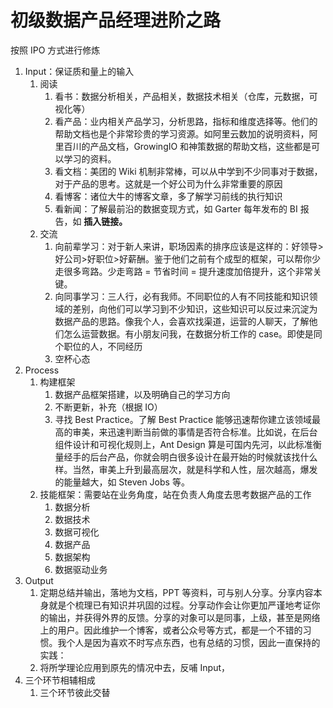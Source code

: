 # 初级数据产品经理进阶之路

按照 IPO 方式进行修炼

1. Input：保证质和量上的输入
   1. 阅读
      1. 看书：数据分析相关，产品相关，数据技术相关（仓库，元数据，可视化等）
      2. 看产品：业内相关产品学习，分析思路，指标和维度选择等。他们的帮助文档也是个非常珍贵的学习资源。如阿里云数加的说明资料，阿里百川的产品文档，GrowingIO 和神策数据的帮助文档，这些都是可以学习的资料。
      3. 看文档：美团的 Wiki 机制非常棒，可以从中学到不少同事对于数据，对于产品的思考。这就是一个好公司为什么非常重要的原因
      4. 看博客：诸位大牛的博客文章，多了解学习前线的执行知识
      5. 看新闻：了解最前沿的数据变现方式，如 Garter 每年发布的 BI 报告，如 **插入链接。**
   2. 交流
      1. 向前辈学习：对于新人来讲，职场因素的排序应该是这样的：好领导&gt;好公司&gt;好职位&gt;好薪酬。鉴于他们之前有个成型的框架，可以帮你少走很多弯路。少走弯路 = 节省时间 = 提升速度加倍提升，这个非常关键。
      2. 向同事学习：三人行，必有我师。不同职位的人有不同技能和知识领域的差别，向他们可以学习到不少知识，这些知识可以反过来沉淀为数据产品的思路。像我个人，会喜欢找渠道，运营的人聊天，了解他们怎么运营数据。有小朋友问我，在数据分析工作的 case。即使是同个职位的人，不同经历
      3. 空杯心态
2. Process
   1. 构建框架
      1. 数据产品框架搭建，以及明确自己的学习方向
      2. 不断更新，补充（根据 IO）
      3. 寻找 Best Practice。了解 Best Practice 能够迅速帮你建立该领域最高的审美，来迅速判断当前做的事情是否符合标准。比如说，在后台组件设计和可视化规则上，Ant Design 算是可国内先河，以此标准衡量经手的后台产品，你就会明白很多设计在最开始的时候就该找什么样。当然，审美上升到最高层次，就是科学和人性，层次越高，爆发的能量越大，如 Steven Jobs 等。
   2. 技能框架：需要站在业务角度，站在负责人角度去思考数据产品的工作
      1. 数据分析
      2. 数据技术
      3. 数据可视化
      4. 数据产品
      5. 数据架构
      6. 数据驱动业务
3. Output
   1. 定期总结并输出，落地为文档，PPT 等资料，可与别人分享。分享内容本身就是个梳理已有知识并巩固的过程。分享动作会让你更加严谨地考证你的输出，并获得外界的反馈。分享的对象可以是同事，上级，甚至是网络上的用户。因此维护一个博客，或者公众号等方式，都是一个不错的习惯。我个人是因为喜欢不时写点东西，也有总结的习惯，因此一直保持的实践：
   2. 将所学理论应用到原先的情况中去，反哺 Input，
4. 三个环节相辅相成
   1. 三个环节彼此交替



